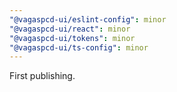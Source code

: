 ```yaml
---
"@vagaspcd-ui/eslint-config": minor
"@vagaspcd-ui/react": minor
"@vagaspcd-ui/tokens": minor
"@vagaspcd-ui/ts-config": minor
---
```


First publishing.
